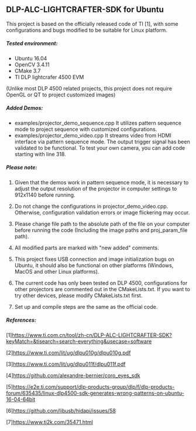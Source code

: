 ## DLP-ALC-LIGHTCRAFTER-SDK for Ubuntu

This project is based on the officially released code of TI [1], with some configurations and bugs modified to be suitable for Linux platform.

##### Tested environment:

- Ubuntu 16.04
- OpenCV 3.4.11
- CMake 3.7
- TI DLP lightcrafer 4500 EVM

(Unlike most DLP 4500 related projects, this project does not require OpenGL or QT to project customized images)

##### Added Demos:

- examples/projector_demo_sequence.cpp
  It utilizes pattern sequence mode to project sequence with customized configurations.
- examples/projector_demo_video.cpp
  It streams video from HDMI interface via pattern sequence mode. The output trigger signal has been validated to be functional. To test your own camera, you can add code starting with line 318.

##### Please note:

1. Given that the demos work in pattern sequence mode, it is necessary to adjust the output resolution of the projector in computer settings to 912x1140 before running.

2. Do not change the configurations in projector_demo_video.cpp. Otherwise, configuration validation errors or image flickering may occur.

3. Please change file path to the absolute path of the file on your computer before running the code (Including the image paths and proj_param_file path).

4. All modified parts are marked with "new added" comments.

5. This project fixes USB connection and image initialization bugs on Ubuntu, it should also be functional on other platforms (Windows, MacOS and other Linux platforms).

6. The current code has only been tested on DLP 4500, configurations for other projectors are commented out in the CMakeLists.txt. If you want to try other devices, please modify CMakeLists.txt first.

7. Set up and compile steps are the same as the official code.

##### References:

[1]https://www.ti.com.cn/tool/zh-cn/DLP-ALC-LIGHTCRAFTER-SDK?keyMatch=&tisearch=search-everything&usecase=software

[2]https://www.ti.com/lit/ug/dlpu010g/dlpu010g.pdf

[3]https://www.ti.com/lit/ug/dlpu011f/dlpu011f.pdf

[4]https://github.com/alexandre-bernier/coro_eyes_sdk

[5]https://e2e.ti.com/support/dlp-products-group/dlp/f/dlp-products-forum/635435/linux-dlp4500-sdk-generates-wrong-patterns-on-ubuntu-16-04-64bit

[6]https://github.com/libusb/hidapi/issues/58

[7]https://www.ti2k.com/35471.html



